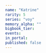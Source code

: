 ```yaml
---
name: "Katrine"
rarity: 5
series: "voy"
memory_alpha: ""
bigbook_tier:
events:
in_portal:
published: false
---
```

